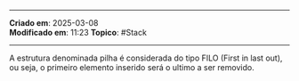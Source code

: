 ***
**Criado em**: 2025-03-08  
**Modificado em**: 11:23
**Topico**: #Stack
***

A estrutura denominada pilha é considerada do tipo FILO (First in last out), ou seja, o primeiro elemento inserido será o ultimo a ser removido.
